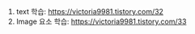 1. text 학습: https://victoria9981.tistory.com/32
2. Image 요소 학습: https://victoria9981.tistory.com/33
